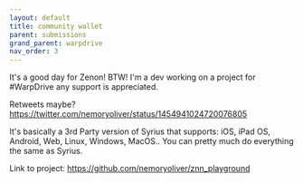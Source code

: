 ```yaml
---
layout: default
title: community wallet
parent: submissions
grand_parent: warpdrive
nav_order: 3
---
```


It's a good day for Zenon! BTW! I'm a dev working on a project for #WarpDrive any support is appreciated.

Retweets maybe? <https://twitter.com/nemoryoliver/status/1454941024720076805>

It's basically a 3rd Party version of Syrius that supports: iOS, iPad OS, Android, Web, Linux, Windows, MacOS.. You can pretty much do everything the same as Syrius.

Link to project: <https://github.com/nemoryoliver/znn_playground>
